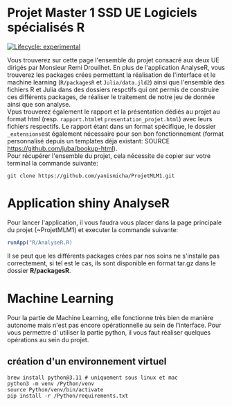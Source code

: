 
<!-- README.md is generated from README.Rmd. Please edit that file -->

# Projet Master 1 SSD UE Logiciels spécialisés R

<!-- badges: start -->

[![Lifecycle:
experimental](https://img.shields.io/badge/lifecycle-experimental-orange.svg)](https://lifecycle.r-lib.org/articles/stages.html#experimental)
<!-- badges: end -->

Vous trouverez sur cette page l'ensemble du projet consacré aux deux UE dirigés par Monsieur Remi Drouilhet.
En plus de l'application AnalyseR, vous trouverez les packages crées permettant la réalisation de l'interface  et le machine learning (`R/packagesR` et `Julia/data.jld2`) ainsi que l'ensemble des fichiers R et Julia dans des dossiers respctifs qui ont permis de construire ces différents packages, de réaliser le traitement de notre jeu de donnée ainsi que son analyse.  
Vpus trouverez également le rapport et la présentation dédiés au projet au format html (resp. `rapport.html`et `presentation_projet.html`) avec leurs fichiers respectifs. Le rapport étant dans un format spécifique, le dossier `_extensions`est également nécessaire pour son bon fonctionnement (format personnalisé depuis un templates déja existant: SOURCE https://github.com/juba/bookup-html).  
Pour récupérer l'ensemble du projet, cela nécessite de copier sur votre terminal la commande suivante:
``` {source, engine='bash'}
git clone https://github.com/yanismicha/ProjetMLM1.git 
```

# Application shiny AnalyseR
Pour lancer l'application, il vous faudra vous placer dans la page principale du projet (~ProjetMLM1) et executer la commande suivante:
``` r
runApp("R/AnalyseR.R)
```
Il se peut que les différents packages crées par nos soins ne s'installe pas correctement, si tel est le cas, ils sont disponible en format tar.gz dans le dossier **R/packagesR**.

# Machine Learning
Pour la partie de Machine Learning, elle fonctionne très bien de manière autonome mais n'est pas encore opérationnelle au sein de l'interface.
Pour vous permettre d' utiliser la partie python, il vous faut réaliser quelques opérations au sein du projet.

## création d'un environnement virtuel
```{source, engine='bash'}
brew install python@3.11 # uniquement sous linux et mac
python3 -m venv /Python/venv
source Python/venv/bin/activate
pip install -r /Python/requirements.txt
```


